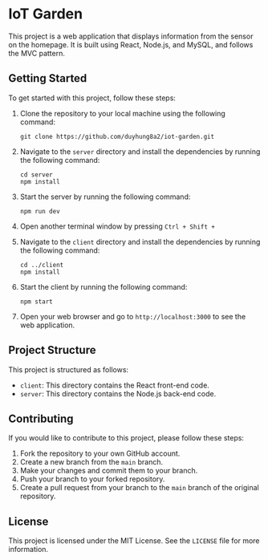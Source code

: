 # IoT Garden

This project is a web application that displays information from the sensor on the homepage. It is built using React, Node.js, and MySQL, and follows the MVC pattern.

## Getting Started

To get started with this project, follow these steps:

1. Clone the repository to your local machine using the following command:

   ```
   git clone https://github.com/duyhung8a2/iot-garden.git
   ```

2. Navigate to the `server` directory and install the dependencies by running the following command:

   ```
   cd server
   npm install
   ```

3. Start the server by running the following command:

   ```
   npm run dev
   ```

4. Open another terminal window by pressing `Ctrl + Shift + `

5. Navigate to the `client` directory and install the dependencies by running the following command:

   ```
   cd ../client
   npm install
   ```

6. Start the client by running the following command:

   ```
   npm start
   ```

7. Open your web browser and go to `http://localhost:3000` to see the web application.

## Project Structure

This project is structured as follows:

- `client`: This directory contains the React front-end code.
- `server`: This directory contains the Node.js back-end code.

## Contributing

If you would like to contribute to this project, please follow these steps:

1. Fork the repository to your own GitHub account.
2. Create a new branch from the `main` branch.
3. Make your changes and commit them to your branch.
4. Push your branch to your forked repository.
5. Create a pull request from your branch to the `main` branch of the original repository.

## License

This project is licensed under the MIT License. See the `LICENSE` file for more information.
